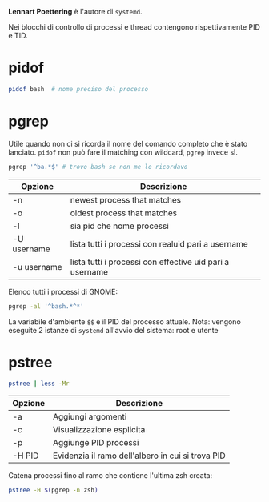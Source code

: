**Lennart Poettering** è l'autore di `systemd`.

Nei blocchi di controllo di processi e thread contengono rispettivamente PID e TID.

# pidof
```bash
pidof bash  # nome preciso del processo
```

# pgrep
Utile quando non ci si ricorda il nome del comando completo che è stato lanciato. `pidof` non può fare il matching con wildcard, `pgrep` invece sì.

```bash
pgrep '^ba.*$' # trovo bash se non me lo ricordavo 
```

| Opzione     | Descrizione                                              |
| ----------- | -------------------------------------------------------- |
| -n          | newest process that matches                              |
| -o          | oldest process that matches                              |
| -l          | sia pid che nome processi                                |
| -U username | lista tutti i processi con realuid pari a username       |
| -u username | lista tutti i processi con effective uid pari a username |


Elenco tutti i processi di GNOME:
```bash
pgrep -al '^bash.*^*'
```

La variabile d'ambiente `$$` è il PID del processo attuale.
Nota: vengono eseguite 2 istanze di `systemd` all'avvio del sistema: root e utente

# pstree
```bash
pstree | less -Mr
```

| Opzione | Descrizione                                       |
| ------- | ------------------------------------------------- |
| -a      | Aggiungi argomenti                                |
| -c      | Visualizzazione esplicita                         |
| -p      | Aggiunge PID processi                             |
| -H PID  | Evidenzia il ramo dell'albero in cui si trova PID |

Catena processi fino al ramo che contiene l'ultima zsh creata:
```bash
pstree -H $(pgrep -n zsh)
```
